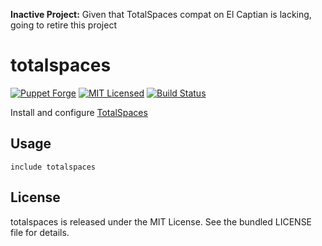**Inactive Project:** Given that TotalSpaces compat on El Captian is lacking, going to retire this project

totalspaces
==============

[![Puppet Forge](https://img.shields.io/puppetforge/v/halyard/totalspaces.svg)](https://forge.puppetlabs.com/halyard/totalspaces)
[![MIT Licensed](https://img.shields.io/badge/license-MIT-green.svg)](https://tldrlegal.com/license/mit-license)
[![Build Status](https://img.shields.io/travis/com/halyard/puppet-totalspaces.svg)](https://travis-ci.com/halyard/puppet-totalspaces)

Install and configure [TotalSpaces](http://totalspaces.binaryage.com/)

## Usage

```puppet
include totalspaces
```

## License

totalspaces is released under the MIT License. See the bundled LICENSE file for details.

